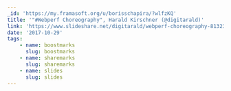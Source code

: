 ```yaml
---
_id: 'https://my.framasoft.org/u/borisschapira/?wlfzKQ'
title: '"#Webperf Choreography", Harald Kirschner (@digitarald)'
link: 'https://www.slideshare.net/digitarald/webperf-choreography-81323965'
date: '2017-10-29'
tags:
    - name: boostmarks
      slug: boostmarks
    - name: sharemarks
      slug: sharemarks
    - name: slides
      slug: slides
---
```


<div class="markdown"><p></p></div>
